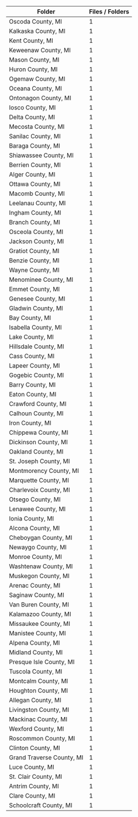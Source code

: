 | Folder                    |   Files / Folders |
|---------------------------|-------------------|
| Oscoda County, MI         |                 1 |
| Kalkaska County, MI       |                 1 |
| Kent County, MI           |                 1 |
| Keweenaw County, MI       |                 1 |
| Mason County, MI          |                 1 |
| Huron County, MI          |                 1 |
| Ogemaw County, MI         |                 1 |
| Oceana County, MI         |                 1 |
| Ontonagon County, MI      |                 1 |
| Iosco County, MI          |                 1 |
| Delta County, MI          |                 1 |
| Mecosta County, MI        |                 1 |
| Sanilac County, MI        |                 1 |
| Baraga County, MI         |                 1 |
| Shiawassee County, MI     |                 1 |
| Berrien County, MI        |                 1 |
| Alger County, MI          |                 1 |
| Ottawa County, MI         |                 1 |
| Macomb County, MI         |                 1 |
| Leelanau County, MI       |                 1 |
| Ingham County, MI         |                 1 |
| Branch County, MI         |                 1 |
| Osceola County, MI        |                 1 |
| Jackson County, MI        |                 1 |
| Gratiot County, MI        |                 1 |
| Benzie County, MI         |                 1 |
| Wayne County, MI          |                 1 |
| Menominee County, MI      |                 1 |
| Emmet County, MI          |                 1 |
| Genesee County, MI        |                 1 |
| Gladwin County, MI        |                 1 |
| Bay County, MI            |                 1 |
| Isabella County, MI       |                 1 |
| Lake County, MI           |                 1 |
| Hillsdale County, MI      |                 1 |
| Cass County, MI           |                 1 |
| Lapeer County, MI         |                 1 |
| Gogebic County, MI        |                 1 |
| Barry County, MI          |                 1 |
| Eaton County, MI          |                 1 |
| Crawford County, MI       |                 1 |
| Calhoun County, MI        |                 1 |
| Iron County, MI           |                 1 |
| Chippewa County, MI       |                 1 |
| Dickinson County, MI      |                 1 |
| Oakland County, MI        |                 1 |
| St. Joseph County, MI     |                 1 |
| Montmorency County, MI    |                 1 |
| Marquette County, MI      |                 1 |
| Charlevoix County, MI     |                 1 |
| Otsego County, MI         |                 1 |
| Lenawee County, MI        |                 1 |
| Ionia County, MI          |                 1 |
| Alcona County, MI         |                 1 |
| Cheboygan County, MI      |                 1 |
| Newaygo County, MI        |                 1 |
| Monroe County, MI         |                 1 |
| Washtenaw County, MI      |                 1 |
| Muskegon County, MI       |                 1 |
| Arenac County, MI         |                 1 |
| Saginaw County, MI        |                 1 |
| Van Buren County, MI      |                 1 |
| Kalamazoo County, MI      |                 1 |
| Missaukee County, MI      |                 1 |
| Manistee County, MI       |                 1 |
| Alpena County, MI         |                 1 |
| Midland County, MI        |                 1 |
| Presque Isle County, MI   |                 1 |
| Tuscola County, MI        |                 1 |
| Montcalm County, MI       |                 1 |
| Houghton County, MI       |                 1 |
| Allegan County, MI        |                 1 |
| Livingston County, MI     |                 1 |
| Mackinac County, MI       |                 1 |
| Wexford County, MI        |                 1 |
| Roscommon County, MI      |                 1 |
| Clinton County, MI        |                 1 |
| Grand Traverse County, MI |                 1 |
| Luce County, MI           |                 1 |
| St. Clair County, MI      |                 1 |
| Antrim County, MI         |                 1 |
| Clare County, MI          |                 1 |
| Schoolcraft County, MI    |                 1 |
